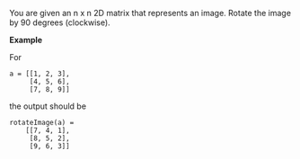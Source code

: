 You are given an n x n 2D matrix that represents an image. Rotate the image by 90 degrees (clockwise).

**Example**

For

```
a = [[1, 2, 3],
     [4, 5, 6],
     [7, 8, 9]]
```

the output should be

```
rotateImage(a) =
    [[7, 4, 1],
     [8, 5, 2],
     [9, 6, 3]]
```
